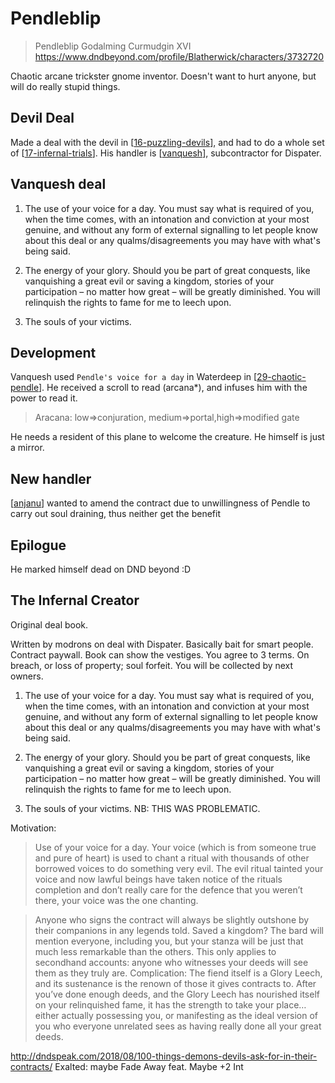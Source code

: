 # Pendleblip
> Pendleblip Godalming Curmudgin XVI
https://www.dndbeyond.com/profile/Blatherwick/characters/3732720

Chaotic arcane trickster gnome inventor.
Doesn't want to hurt anyone, but will do really stupid things.

## Devil Deal
Made a deal with the devil in [[16-puzzling-devils]], and had to do a whole set of [[17-infernal-trials]]. His handler is [[vanquesh]], subcontractor for Dispater.

## Vanquesh deal
1. The use of your voice for a day. You must say what is required of you, when the time comes, with an intonation and conviction at your most genuine, and without any form of external signalling to let people know about this deal or any qualms/disagreements you may have with what's being said.

2. The energy of your glory. Should you be part of great conquests, like vanquishing a great evil or saving a kingdom, stories of your participation – no matter how great – will be greatly diminished. You will relinquish the rights to fame for me to leech upon.

3. The souls of your victims.

## Development
Vanquesh used `Pendle's voice for a day` in Waterdeep in [[29-chaotic-pendle]].
He received a scroll to read (arcana*), and infuses him with the power to read it.

> Aracana: low=>conjuration, medium=>portal,high=>modified gate

He needs a resident of this plane to welcome the creature. He himself is just a mirror.

## New handler
[[anjanu]] wanted to amend the contract due to unwillingness of Pendle to carry out soul draining, thus neither get the benefit

## Epilogue
He marked himself dead on DND beyond :D

## The Infernal Creator
Original deal book.

Written by modrons on deal with Dispater. Basically bait for smart people.
Contract paywall. Book can show the vestiges. You agree to 3 terms.
On breach, or loss of property; soul forfeit. You will be collected by next owners.

1. The use of your voice for a day. You must say what is required of you, when the time comes, with an intonation and conviction at your most genuine, and without any form of external signalling to let people know about this deal or any qualms/disagreements you may have with what's being said.

2. The energy of your glory. Should you be part of great conquests, like vanquishing a great evil or saving a kingdom, stories of your participation – no matter how great – will be greatly diminished. You will relinquish the rights to fame for me to leech upon.

3. The souls of your victims. NB: THIS WAS PROBLEMATIC.

Motivation:
> Use of your voice for a day. Your voice (which is from someone true and pure of heart) is used to chant a ritual with thousands of other borrowed voices to do something very evil. The evil ritual tainted your voice and now lawful beings have taken notice of the rituals completion and don’t really care for the defence that you weren’t there, your voice was the one chanting.

> Anyone who signs the contract will always be slightly outshone by their companions in any legends told. Saved a kingdom? The bard will mention everyone, including you, but your stanza will be just that much less remarkable than the others. This only applies to secondhand accounts: anyone who witnesses your deeds will see them as they truly are. Complication: The fiend itself is a Glory Leech, and its sustenance is the renown of those it gives contracts to. After you’ve done enough deeds, and the Glory Leech has nourished itself on your relinquished fame, it has the strength to take your place…either actually possessing you, or manifesting as the ideal version of you who everyone unrelated sees as having really done all your great deeds.

http://dndspeak.com/2018/08/100-things-demons-devils-ask-for-in-their-contracts/
Exalted: maybe Fade Away feat. Maybe +2 Int

[//begin]: # "Autogenerated link references for markdown compatibility"
[16-puzzling-devils]: ../recaps/16-puzzling-devils "16-puzzling-devils"
[17-infernal-trials]: ../recaps/17-infernal-trials "17-infernal-trials"
[vanquesh]: ../npcs/vanquesh "Venquesh"
[29-chaotic-pendle]: ../recaps/29-chaotic-pendle "29-chaotic-pendle"
[anjanu]: ../npcs/anjanu "Anjanu"
[//end]: # "Autogenerated link references"
